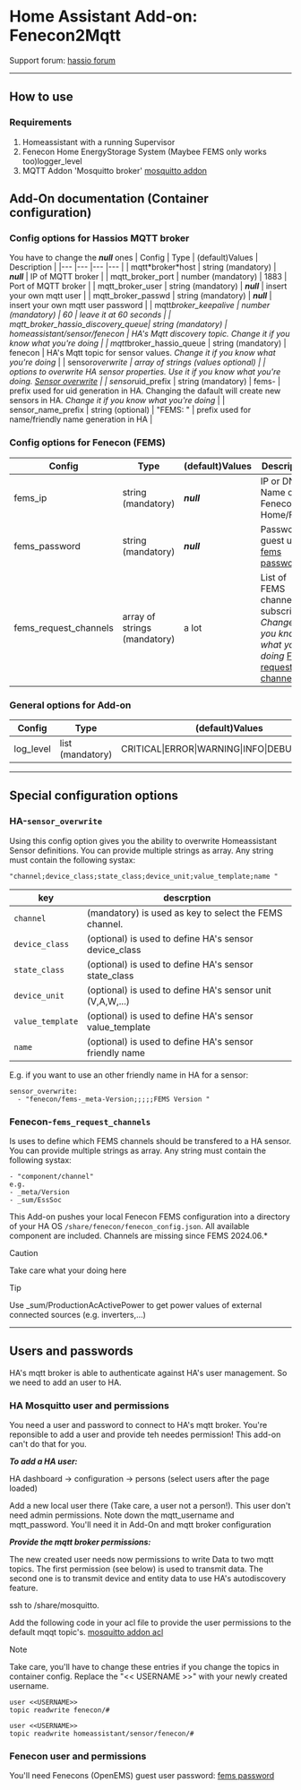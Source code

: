 # Home Assistant Add-on: Fenecon2Mqtt

Support forum: [hassio forum]

---

## How to use

### Requirements

1. Homeassistant with a running Supervisor
2. Fenecon Home EnergyStorage System (Maybee FEMS only works too)logger_level
3. MQTT Addon 'Mosquitto broker' [mosquitto addon]

## Add-On documentation (Container configuration)

### Config options for Hassios MQTT broker

You have to change the **_null_** ones
| Config | Type | (default)Values | Description |
|--- |--- |--- |--- |
| mqtt\*broker\*host | string (mandatory) | **_null_** | IP of MQTT broker |
| mqtt_broker_port | number (mandatory) | 1883 | Port of MQTT broker |
| mqtt_broker_user | string (mandatory) | **_null_** | insert your own mqtt user |
| mqtt_broker_passwd | string (mandatory) | **_null_** | insert your own mqtt user password |
| mqtt*broker_keepalive | number (mandatory) | 60 | leave it at 60 seconds |
| mqtt_broker_hassio_discovery_queue| string (mandatory) | homeassistant/sensor/fenecon | HA's Mqtt discovery topic. _Change it if you know what you're doing_ |
| mqtt*broker_hassio_queue | string (mandatory) | fenecon | HA's Mqtt topic for sensor values. _Change it if you know what you're doing_ |
| sensor*overwrite | array of strings (values optional) | | options to overwrite HA sensor properties. _Use it if you know what you're doing._ [Sensor overwrite] |
| sensor*uid_prefix | string (mandatory) | fems- | prefix used for uid generation in HA. Changing the dafault will create new sensors in HA. _Change it if you know what you're doing_ |
| sensor_name_prefix | string (optional) | "FEMS: " | prefix used for name/friendly name generation in HA |

### Config options for Fenecon (FEMS)

| Config                | Type                         | (default)Values | Description                                                                                           |
| --------------------- | ---------------------------- | --------------- | ----------------------------------------------------------------------------------------------------- |
| fems_ip               | string (mandatory)           | **_null_**      | IP or DNS Name of Fenecon Home/FEMS                                                                   |
| fems_password         | string (mandatory)           | **_null_**      | Password of guest user [fems password]                                                                               |
| fems_request_channels | array of strings (mandatory) | a lot           | List of FEMS channels to subscribe. _Change it if you know what you're doing_ [FEMS request channels] |

### General options for Add-on

| Config    | Type             | (default)Values                               | Description      |
| --------- | ---------------- | --------------------------------------------- | ---------------- |
| log_level | list (mandatory) | CRITICAL\|ERROR\|WARNING\|INFO\|DEBUG\|NOTSET | Add-on Log Level |

---

## Special configuration options

### HA-`sensor_overwrite`

Using this config option gives you the ability to overwrite Homeassistant Sensor definitions. You can provide multiple strings as array. Any string must contain the following systax:

```
"channel;device_class;state_class;device_unit;value_template;name "
```

| key              | descrption                                                |
| ---------------- | --------------------------------------------------------- |
| `channel`        | (mandatory) is used as key to select the FEMS channel.    |
| `device_class`   | (optional) is used to define HA's sensor device_class     |
| `state_class`    | (optional) is used to define HA's sensor state_class      |
| `device_unit`    | (optional) is used to define HA's sensor unit (V,A,W,...) |
| `value_template` | (optional) is used to define HA's sensor value_template   |
| `name`           | (optional) is used to define HA's sensor friendly name    |

E.g. if you want to use an other friendly name in HA for a sensor:

```.csv
sensor_overwrite:
  - "fenecon/fems-_meta-Version;;;;;FEMS Version "
```

### Fenecon-`fems_request_channels`

Is uses to define which FEMS channels should be transfered to a HA sensor.
You can provide multiple strings as array. Any string must contain the following systax:

```
- "component/channel"
e.g.
- _meta/Version
- _sum/EssSoc
```

This Add-on pushes your local Fenecon FEMS configuration into a directory of your HA OS `/share/fenecon/fenecon_config.json`. All available component are included. Channels are missing since FEMS 2024.06.*

> [!CAUTION]
> Take care what your doing here

> [!TIP]
> Use _sum/ProductionAcActivePower to get power values of external connected sources (e.g. inverters,...) 

---

## Users and passwords

HA's mqtt broker is able to authenticate against HA's user management. So we need to add an user to HA.

### HA Mosquitto user and permissions

You need a user and password to connect to HA's mqtt broker. You're reponsible to add a user and provide teh needes permission! This add-on can't do that for you.

**_To add a HA user:_**

HA dashboard -> configuration -> persons (select users after the page loaded)

Add a new local user there (Take care, a user not a person!). This user don't need admin permissions. Note down the mqtt_username and mqtt_password. You'll need it in Add-On and mqtt broker configuration

**_Provide the mqtt broker permissions:_**

The new created user needs now permissions to write Data to two mqtt topics. The first permission (see below) is used to transmit data. The second one is to transmit device and entity data to use HA's autodiscovery feature.

ssh to /share/mosquitto.

Add the following code in your acl file to provide the user permissions to the default mqqt topic's. [mosquitto addon acl]

> [!NOTE]
> Take care, you'll have to change these entries if you change the topics in container config. Replace the "<< USERNAME >>" with your newly created username.

```
user <<USERNAME>>
topic readwrite fenecon/#

user <<USERNAME>>
topic readwrite homeassistant/sensor/fenecon/#
```

### Fenecon user and permissions

You'll need Fenecons (OpenEMS) guest user password: [fems password]


[mosquitto addon]: https://github.com/home-assistant/addons/tree/master/mosquitto
[mosquitto addon acl]: https://github.com/home-assistant/addons/blob/master/mosquitto/DOCS.md#access-control-lists-acls
[sensor overwrite]: #ha-sensor_overwrite
[fems request channels]: #fenecon-fems_request_channels
[fems password]: https://letmegooglethat.com/?q=fenecon+guest+user+password
[hassio forum]: https://community.home-assistant.io/t/add-on-fenecon2mqtt-connect-fenecon-home-openems-energy-storage-systems-to-homeassistant/561823
